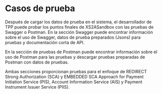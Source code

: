 # Casos de prueba

Después de cargar los datos de prueba en el sistema, el desarrollador de TPP puede probar los puntos finales de XS2ASandbox con las pruebas de Swagger o Postman. En la sección Swagger puede encontrar información sobre el uso de Swagger, datos de prueba preparados (Jsons) para pruebas y documentación corta de API.

En la sección de pruebas de Postman puede encontrar información sobre el uso de Postman para las pruebas y descargar pruebas preparadas de Postman con datos de pruebas.

Ambas secciones proporcionan pruebas para el enfoque de REDIRECT Strong Authorization (SCA) y EMBEDDED SCA Approach for Payment Initiation Service (PIS), Account Information Service (AIS) y Payment Instrument Issuer Service (PIIS).
